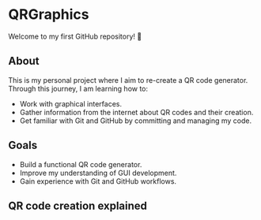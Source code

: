 # QRGraphics

Welcome to my first GitHub repository! 🎉  

## About  
This is my personal project where I aim to re-create a QR code generator. Through this journey, I am learning how to:  
- Work with graphical interfaces.  
- Gather information from the internet about QR codes and their creation.  
- Get familiar with Git and GitHub by committing and managing my code.  

## Goals  
- Build a functional QR code generator.  
- Improve my understanding of GUI development.  
- Gain experience with Git and GitHub workflows.

## QR code creation explained


